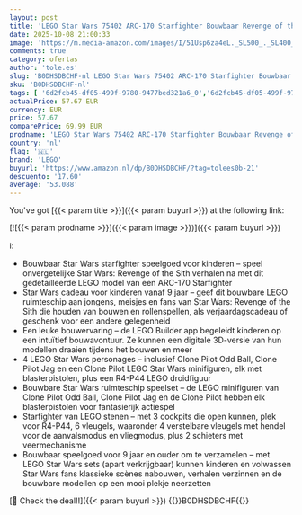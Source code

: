 ```yaml
---
layout: post
title: 'LEGO Star Wars 75402 ARC-170 Starfighter Bouwbaar Revenge of the Sith Speelgoed voor Kinderen met 4 Minifiguren  incl. Clone Pilots en R4-P44 Droid  Cadeau voor Jongens en Meisjes en Fans vanaf 9 jaar'
date: 2025-10-08 21:00:33
image: 'https://m.media-amazon.com/images/I/51Usp6za4eL._SL500_._SL400_.jpg'
comments: true
category: ofertas
author: 'tole.es'
slug: 'B0DHSDBCHF-nl LEGO Star Wars 75402 ARC-170 Starfighter Bouwbaar Revenge...'
sku: 'B0DHSDBCHF-nl'
tags: [ '6d2fcb45-df05-499f-9780-9477bed321a6_0','6d2fcb45-df05-499f-9780-9477bed321a6_501','Arborist Merchandising Root','Bouw- & constructiespeelgoed','Creatieve spellen','Educatief speelgoed','Self Service','Special Features Stores','Speelgoed & spellen','Speelgoedbouwsets','lego','🇳🇱', ]
actualPrice: 57.67 EUR
currency: EUR
price: 57.67
comparePrice: 69.99 EUR
prodname: 'LEGO Star Wars 75402 ARC-170 Starfighter Bouwbaar Revenge of the Sith Speelgoed voor Kinderen met 4 Minifiguren  incl. Clone Pilots en R4-P44 Droid  Cadeau voor Jongens en Meisjes en Fans vanaf 9 jaar'
country: 'nl'
flag: '🇳🇱'
brand: 'LEGO'
buyurl: 'https://www.amazon.nl/dp/B0DHSDBCHF/?tag=tolees0b-21'
descuento: '17.60'
average: '53.088'
---
```


You've got [{{< param title >}}]({{< param buyurl >}}) at the following link:

[![{{< param prodname >}}]({{< param image >}})]({{< param buyurl >}})

ℹ️:

- Bouwbaar Star Wars starfighter speelgoed voor kinderen – speel onvergetelijke Star Wars: Revenge of the Sith verhalen na met dit gedetailleerde LEGO model van een ARC-170 Starfighter
- Star Wars cadeau voor kinderen vanaf 9 jaar – geef dit bouwbare LEGO ruimteschip aan jongens, meisjes en fans van Star Wars: Revenge of the Sith die houden van bouwen en rollenspellen, als verjaardagscadeau of geschenk voor een andere gelegenheid
- Een leuke bouwervaring – de LEGO Builder app begeleidt kinderen op een intuïtief bouwavontuur. Ze kunnen een digitale 3D-versie van hun modellen draaien tijdens het bouwen en meer
- 4 LEGO Star Wars personages – inclusief Clone Pilot Odd Ball, Clone Pilot Jag en een Clone Pilot LEGO Star Wars minifiguren, elk met blasterpistolen, plus een R4-P44 LEGO droidfiguur
- Bouwbare Star Wars ruimteschip speelset – de LEGO minifiguren van Clone Pilot Odd Ball, Clone Pilot Jag en de Clone Pilot hebben elk blasterpistolen voor fantasierijk actiespel
- Starfighter van LEGO stenen – met 3 cockpits die open kunnen, plek voor R4-P44, 6 vleugels, waaronder 4 verstelbare vleugels met hendel voor de aanvalsmodus en vliegmodus, plus 2 schieters met veermechanisme
- Bouwbaar speelgoed voor 9 jaar en ouder om te verzamelen – met LEGO Star Wars sets (apart verkrijgbaar) kunnen kinderen en volwassen Star Wars fans klassieke scènes nabouwen, verhalen verzinnen en de bouwbare modellen op een mooi plekje neerzetten

[🛒 Check the deal!!]({{< param buyurl >}})
{{<world>}}B0DHSDBCHF{{</world>}}
